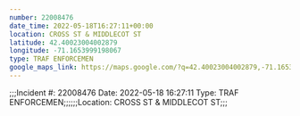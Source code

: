 ```yaml
---
number: 22008476
date_time: 2022-05-18T16:27:11+00:00
location: CROSS ST & MIDDLECOT ST
latitude: 42.40023004002879
longitude: -71.1653999198067
type: TRAF ENFORCEMEN
google_maps_link: https://maps.google.com/?q=42.40023004002879,-71.1653999198067
---
```


;;;Incident #: 22008476  Date: 2022-05-18 16:27:11   Type: TRAF ENFORCEMEN;;;;;;Location: CROSS ST & MIDDLECOT ST;;;
